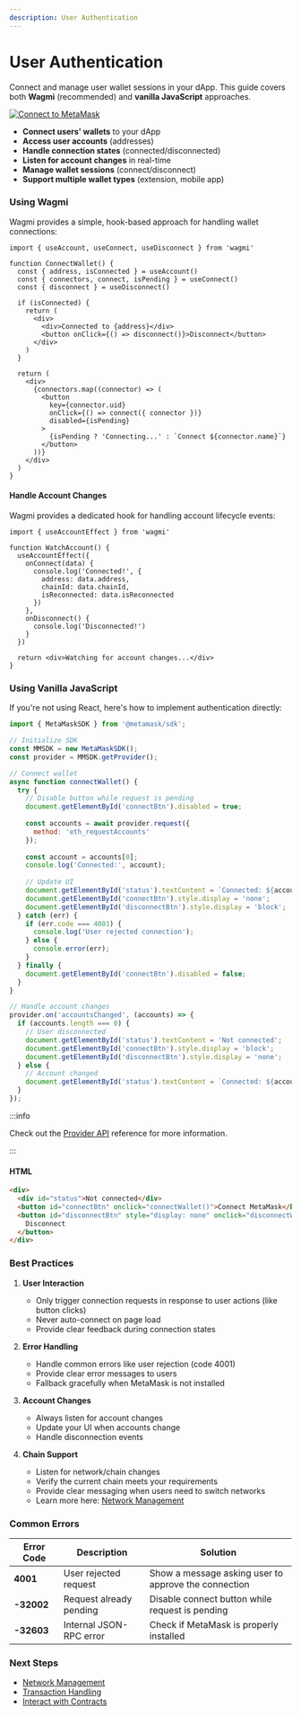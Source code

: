```yaml
---
description: User Authentication
---
```


# User Authentication

Connect and manage user wallet sessions in your dApp. This guide covers both **Wagmi** (recommended) and **vanilla JavaScript** approaches.

<div style={{ display: 'flex', gap: '1rem', alignItems: 'flex-start' }}>
    <div style={{ flex: '3' }}>
        <a href="https://metamask-sdk-examples.vercel.app/" target="_blank">
            <img src={require("../_assets/connect.gif").default} alt="Connect to MetaMask" style={{border: '1px solid #DCDCDC', width: '100%'}} />
        </a>
    </div>
    <div style={{ flex: '3' }}>
        <ul>
            <li><strong>Connect users' wallets</strong> to your dApp</li>
            <li><strong>Access user accounts</strong> (addresses)</li>
            <li><strong>Handle connection states</strong> (connected/disconnected)</li>
            <li><strong>Listen for account changes</strong> in real-time</li>
            <li><strong>Manage wallet sessions</strong> (connect/disconnect)</li>
            <li><strong>Support multiple wallet types</strong> (extension, mobile app)</li>
        </ul>
    </div>
</div>


### Using Wagmi

Wagmi provides a simple, hook-based approach for handling wallet connections:

```tsx
import { useAccount, useConnect, useDisconnect } from 'wagmi'

function ConnectWallet() {
  const { address, isConnected } = useAccount()
  const { connectors, connect, isPending } = useConnect()
  const { disconnect } = useDisconnect()

  if (isConnected) {
    return (
      <div>
        <div>Connected to {address}</div>
        <button onClick={() => disconnect()}>Disconnect</button>
      </div>
    )
  }

  return (
    <div>
      {connectors.map((connector) => (
        <button
          key={connector.uid}
          onClick={() => connect({ connector })}
          disabled={isPending}
        >
          {isPending ? 'Connecting...' : `Connect ${connector.name}`}
        </button>
      ))}
    </div>
  )
}
```

#### Handle Account Changes

Wagmi provides a dedicated hook for handling account lifecycle events:

```tsx
import { useAccountEffect } from 'wagmi'

function WatchAccount() {
  useAccountEffect({
    onConnect(data) {
      console.log('Connected!', {
        address: data.address,
        chainId: data.chainId,
        isReconnected: data.isReconnected
      })
    },
    onDisconnect() {
      console.log('Disconnected!')
    }
  })
  
  return <div>Watching for account changes...</div>
}
```

### Using Vanilla JavaScript

If you're not using React, here's how to implement authentication directly:

```javascript
import { MetaMaskSDK } from '@metamask/sdk';

// Initialize SDK
const MMSDK = new MetaMaskSDK();
const provider = MMSDK.getProvider();

// Connect wallet
async function connectWallet() {
  try {
    // Disable button while request is pending
    document.getElementById('connectBtn').disabled = true;
    
    const accounts = await provider.request({ 
      method: 'eth_requestAccounts' 
    });
    
    const account = accounts[0];
    console.log('Connected:', account);
    
    // Update UI
    document.getElementById('status').textContent = `Connected: ${account}`;
    document.getElementById('connectBtn').style.display = 'none';
    document.getElementById('disconnectBtn').style.display = 'block';
  } catch (err) {
    if (err.code === 4001) {
      console.log('User rejected connection');
    } else {
      console.error(err);
    }
  } finally {
    document.getElementById('connectBtn').disabled = false;
  }
}

// Handle account changes
provider.on('accountsChanged', (accounts) => {
  if (accounts.length === 0) {
    // User disconnected
    document.getElementById('status').textContent = 'Not connected';
    document.getElementById('connectBtn').style.display = 'block';
    document.getElementById('disconnectBtn').style.display = 'none';
  } else {
    // Account changed
    document.getElementById('status').textContent = `Connected: ${accounts[0]}`;
  }
});
```

:::info

Check out the [Provider API](/wallet/reference/provider-api) reference for more information.

:::

#### HTML

```html
<div>
  <div id="status">Not connected</div>
  <button id="connectBtn" onclick="connectWallet()">Connect MetaMask</button>
  <button id="disconnectBtn" style="display: none" onclick="disconnectWallet()">
    Disconnect
  </button>
</div>
```

### Best Practices

1. **User Interaction**
   - Only trigger connection requests in response to user actions (like button clicks)
   - Never auto-connect on page load
   - Provide clear feedback during connection states

2. **Error Handling**
   - Handle common errors like user rejection (code 4001)
   - Provide clear error messages to users
   - Fallback gracefully when MetaMask is not installed

3. **Account Changes**
   - Always listen for account changes
   - Update your UI when accounts change
   - Handle disconnection events

4. **Chain Support**
   - Listen for network/chain changes
   - Verify the current chain meets your requirements
   - Provide clear messaging when users need to switch networks
   - Learn more here: [Network Management](/sdk/guides/network-management)

### Common Errors

| Error Code | Description | Solution |
|------------|-------------|----------|
| **4001** | User rejected request | Show a message asking user to approve the connection |
| **-32002** | Request already pending | Disable connect button while request is pending |
| **-32603** | Internal JSON-RPC error | Check if MetaMask is properly installed |

### Next Steps

- [Network Management](/sdk/guides/network-management)
- [Transaction Handling](/sdk/guides/transaction-handling)
- [Interact with Contracts](/sdk/guides/interact-with-contracts)